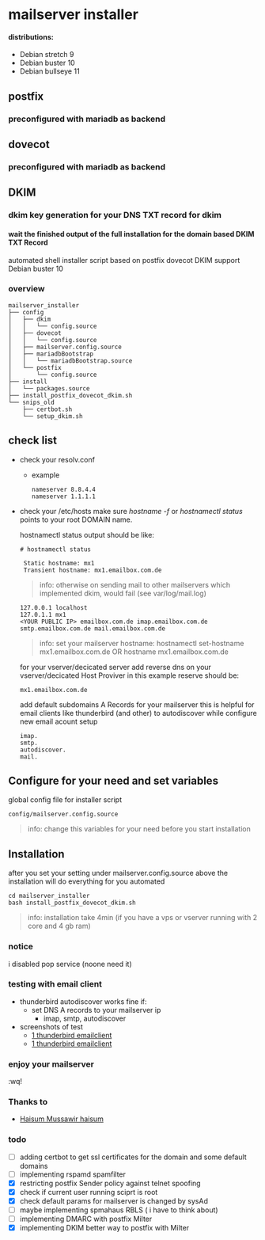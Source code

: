 
# mailserver installer 
#### distributions:
- Debian stretch 9
- Debian buster 10
- Debian bullseye 11

## postfix 
### preconfigured with mariadb as backend
## dovecot
### preconfigured with mariadb as backend
## DKIM
### dkim key generation for your DNS TXT record for dkim
#### wait the finished output of the full installation for the domain based DKIM TXT Record

automated shell installer script based on postfix dovecot DKIM support Debian buster 10

### overview
```
mailserver_installer
├── config
│   ├── dkim
│   │   └── config.source
│   ├── dovecot
│   │   └── config.source
│   ├── mailserver.config.source
│   ├── mariadbBootstrap
│   │   └── mariadbBootstrap.source
│   └── postfix
│       └── config.source
├── install
│   └── packages.source
├── install_postfix_dovecot_dkim.sh
└── snips_old
    ├── certbot.sh
    └── setup_dkim.sh
```

## check list
- check your resolv.conf
  - example 
    ```
    nameserver 8.8.4.4
    nameserver 1.1.1.1
    ```
- check your /etc/hosts
  make sure _hostname_ _-f_ or _hostnamectl_ _status_ points to your root DOMAIN name.
  
  hostnamectl status output should be like:
  ```
  # hostnamectl status
  
   Static hostname: mx1
   Transient hostname: mx1.emailbox.com.de
  ```
  >info: otherwise on sending mail to other mailservers which implemented dkim, would fail (see var/log/mail.log)

  ```
  127.0.0.1	localhost
  127.0.1.1	mx1
  <YOUR PUBLIC IP> emailbox.com.de imap.emailbox.com.de smtp.emailbox.com.de mail.emailbox.com.de
  ```
  >info: set your mailserver hostname: hostnamectl set-hostname mx1.emailbox.com.de OR hostname mx1.emailbox.com.de

  for your vserver/decicated server add reverse dns on your vserver/decicated Host Proviver
  in this example reserve should be:
  ```
  mx1.emailbox.com.de
  ```  
  add default subdomains A Records for your mailserver
  this is helpful for email clients like thunderbird (and other) to autodiscover while configure new email acount setup
  ```
  imap.
  smtp.
  autodiscover.
  mail.
  ```
## Configure for your need and set variables
global config file for installer script
```
config/mailserver.config.source
```
> info: change this variables for your need before you start installation

## Installation
after you set your setting under mailserver.config.source above the installation will do everything for you automated
```
cd mailserver_installer
bash install_postfix_dovecot_dkim.sh
```
> info: installation take 4min (if you have a vps or vserver running with 2 core and 4 gb ram)

### notice
i disabled pop service (noone need it)

### testing with email client
- thunderbird autodiscover works fine if:
  - set DNS A records to your mailserver ip
    - imap, smtp, autodiscover 
- screenshots of test
  - [1 thunderbird emailclient](https://github.com/AysadKozanoglu/mailserver-postfix-dovecot-dkim-installer-debian-buster-bullseye/blob/main/emailClient_test_screenshots/thunderbird_autoconfig_test_success.png)
  - [1 thunderbird emailclient](https://github.com/AysadKozanoglu/mailserver-postfix-dovecot-dkim-installer-debian-buster-bullseye/blob/main/emailClient_test_screenshots/thunderbird_autoconfig_check_success.png)
### enjoy your mailserver
:wq!



### Thanks to
-  [Haisum Mussawir haisum](https://github.com/haisum)

### todo
- [ ] adding certbot to get ssl certificates for the domain and some default domains
- [ ] implementing rspamd spamfilter
- [x] restricting postfix Sender policy against telnet spoofing
- [x] check if current user running sciprt is root
- [x] check default params for mailserver is changed by sysAd
- [ ] maybe implementing spmahaus RBLS ( i have to think about)
- [ ] implementing DMARC with postfix Milter
- [x] implementing DKIM better way to postfix with Milter 
